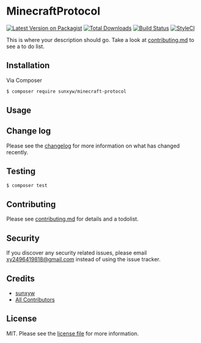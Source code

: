 # MinecraftProtocol

[![Latest Version on Packagist][ico-version]][link-packagist]
[![Total Downloads][ico-downloads]][link-downloads]
[![Build Status][ico-travis]][link-travis]
[![StyleCI][ico-styleci]][link-styleci]

This is where your description should go. Take a look at [contributing.md](CONTRIBUTING.md) to see a to do list.

## Installation

Via Composer

``` bash
$ composer require sunxyw/minecraft-protocol
```

## Usage

## Change log

Please see the [changelog](changelog.md) for more information on what has changed recently.

## Testing

``` bash
$ composer test
```

## Contributing

Please see [contributing.md](CONTRIBUTING.md) for details and a todolist.

## Security

If you discover any security related issues, please email xy2496419818@gmail.com instead of using the issue tracker.

## Credits

- [sunxyw][link-author]
- [All Contributors][link-contributors]

## License

MIT. Please see the [license file](LICENSE) for more information.

[ico-version]: https://img.shields.io/packagist/v/sunxyw/minecraft-protocol.svg?style=flat-square
[ico-downloads]: https://img.shields.io/packagist/dt/sunxyw/minecraft-protocol.svg?style=flat-square
[ico-travis]: https://img.shields.io/travis/sunxyw/minecraft-protocol/master.svg?style=flat-square
[ico-styleci]: https://styleci.io/repos/12345678/shield

[link-packagist]: https://packagist.org/packages/sunxyw/minecraft-protocol
[link-downloads]: https://packagist.org/packages/sunxyw/minecraft-protocol
[link-travis]: https://travis-ci.org/sunxyw/minecraft-protocol
[link-styleci]: https://styleci.io/repos/12345678
[link-author]: https://github.com/sunxyw
[link-contributors]: ../../contributors
